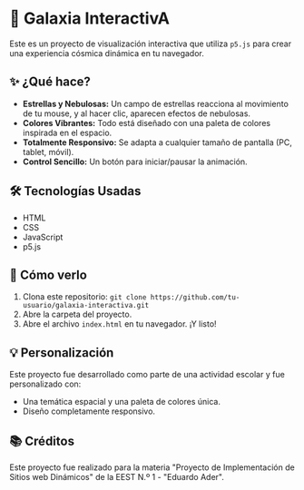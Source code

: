 # 🌌 Galaxia InteractivA

Este es un proyecto de visualización interactiva que utiliza `p5.js` para crear una experiencia cósmica dinámica en tu navegador.

## ✨ ¿Qué hace?

* **Estrellas y Nebulosas:** Un campo de estrellas reacciona al movimiento de tu mouse, y al hacer clic, aparecen efectos de nebulosas.
* **Colores Vibrantes:** Todo está diseñado con una paleta de colores inspirada en el espacio.
* **Totalmente Responsivo:** Se adapta a cualquier tamaño de pantalla (PC, tablet, móvil).
* **Control Sencillo:** Un botón para iniciar/pausar la animación.

## 🛠️ Tecnologías Usadas

* HTML
* CSS
* JavaScript
* p5.js
  
## 🚀 Cómo verlo

1.  Clona este repositorio: `git clone https://github.com/tu-usuario/galaxia-interactiva.git`
2.  Abre la carpeta del proyecto.
3.  Abre el archivo `index.html` en tu navegador. ¡Y listo!

## 💡 Personalización

Este proyecto fue desarrollado como parte de una actividad escolar y fue personalizado con:
* Una temática espacial y una paleta de colores única.
* Diseño completamente responsivo.

## 📚 Créditos

Este proyecto fue realizado para la materia "Proyecto de Implementación de Sitios web Dinámicos" de la EEST N.º 1 - "Eduardo Ader".
